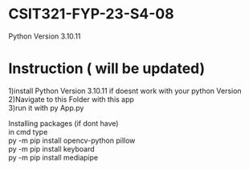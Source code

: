 # CSIT321-FYP-23-S4-08

Python Version 3.10.11



# Instruction ( will be updated) <br />
1)install Python Version 3.10.11 if doesnt work with your python Version <br />
2)Navigate to this Folder with this app  <br />
3)run it with py App.py <br />


Installing packages (if dont have)<br />
in cmd type <br />
py -m pip install opencv-python pillow <br />
py -m pip install keyboard <br />
py -m pip install mediapipe <br />
